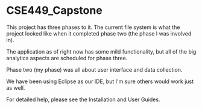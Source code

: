 # CSE449_Capstone

This project has three phases to it. The current file system is what the project looked like when it completed phase two (the phase I was involved in).

The application as of right now has some mild functionality, but all of the big analytics aspects are scheduled for phase three.

Phase two (my phase) was all about user interface and data collection.

We have been using Eclipse as our IDE, but I'm sure others would work just as well. 

For detailed help, please see the Installation and User Guides.

